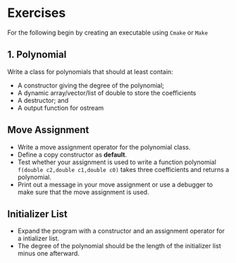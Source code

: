 # Exercises

For the following begin by creating an executable using
`Cmake` or `Make`


## 1. Polynomial

Write a class for polynomials that should at least contain:

- A constructor giving the degree of the polynomial;
- A dynamic array/vector/list of double to store the coefficients
- A destructor; and
- A output function for ostream

## Move Assignment

- Write a move assignment operator for the polynomial class.
- Define a copy constructor as **default**.
- Test whether your assignment is used to write a function
  polynomial `f(double c2,double c1,double c0)` takes three
  coefficients and returns a polynomial.
- Print out a message in your move assignment or use a debugger to
  make sure that the move assignment is used.

## Initializer List

- Expand the program with a constructor and an assignment operator for a intializer list.
- The degree of the polynomial should be the length of the initializer list minus one afterward.




